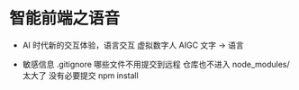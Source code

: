 # 智能前端之语音
- AI 时代新的交互体验，语言交互
  虚拟数字人 AIGC 文字 -> 语言
  
- 敏感信息
  .gitignore 哪些文件不用提交到远程 仓库也不进入
  node_modules/  太大了 没有必要提交 npm install 